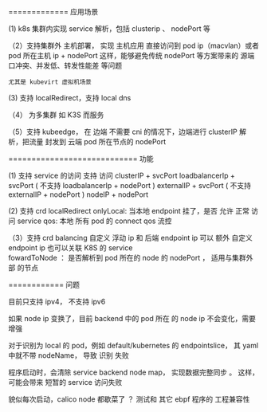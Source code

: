 
=============  应用场景

(1)  k8s 集群内实现 service 解析，包括 clusterip 、 nodePort 等

（2）支持集群外 主机部署， 实现 主机应用 直接访问到 pod ip（macvlan）或者  pod 所在主机 ip + nodePort
这样，能够避免传统 nodePort 等方案带来的 源端口冲突、并发低、转发性能差 等问题

    尤其是 kubevirt 虚拟机场景

(3) 支持 localRedirect，支持 local dns

（4） 为多集群 如 K3S 而服务

（5）支持 kubeedge， 在 边端 不需要 cni 的情况下，边端进行 clusterIP 解析，把流量 封发到 云端
pod 所在节点的 nodePort

============================ 功能


(1) 支持 service 的访问
支持 访问 clusterIP + svcPort
loadbalancerIp + svcPort  ( 不支持 loadbalancerIp + nodePort  )
externalIP + svcPort ( 不支持 externalIP + nodePort  )
nodeIP + nodePort


(2) 支持 crd  localRedirect
onlyLocal:  当本地 endpoint 挂了，是否 允许 正常 访问 service
qos:   本地 所有 pod 的 connect qos 流控

（3）支持 crd  balancing
自定义 浮动 ip  和 后端 endpoint ip
可以 额外 自定义  endpoint ip
也可以关联 K8S 的 service  
fowardToNode ： 是否解析到 pod 所在的 node 的 nodePort  ， 适用与集群外部 的节点


============ 问题

目前只支持 ipv4， 不支持 ipv6

如果 node ip 变换了，目前 backend 中的 pod 所在 的 node ip 不会变化，需要增强

对于识别为 local 的 pod，例如 default/kubernetes 的 endpointslice， 其 yaml 中就不带 nodeName， 导致 识别 失败

程序启动时，会清除 service backend node map， 实现数据完整同步 。 这样，可能会带来 短暂的 service 访问失败 

貌似每次启动，calico node 都歇菜了 ？ 测试和 其它 ebpf 程序的 工程兼容性 


